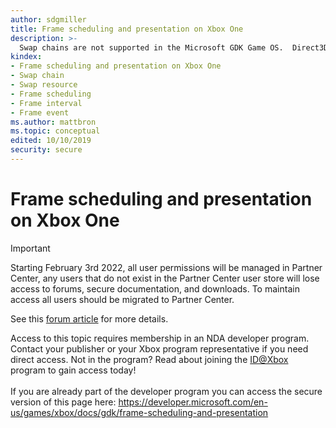 ```yaml
---
author: sdgmiller
title: Frame scheduling and presentation on Xbox One
description: >-
  Swap chains are not supported in the Microsoft GDK Game OS.  Direct3D resources capable of display output are instead directly presented through a command queue.  The frames associated with presented resources must additionally be explicitly scheduled by Game OS developers to minimize latency from input sampling to display.
kindex:
- Frame scheduling and presentation on Xbox One
- Swap chain
- Swap resource
- Frame scheduling
- Frame interval
- Frame event
ms.author: mattbron
ms.topic: conceptual
edited: 10/10/2019
security: secure
---
```


# Frame scheduling and presentation on Xbox One
> [!IMPORTANT]
> Starting February 3rd 2022, all user permissions will be managed in Partner Center, any users that do not exist in the Partner Center user store will lose access to forums, secure documentation, and downloads. To maintain access all users should be migrated to Partner Center. <p></p>See this <a href="https://forums.xboxlive.com/articles/132187/breaking-change-user-access-for-forums-secure-docu.html">forum article</a> for more details.  

 Access to this topic requires membership in an NDA developer program. Contact your publisher or your Xbox program representative if you need direct access. Not in the program? Read about joining the <a href="https://www.xbox.com/Developers/id">ID@Xbox</a> program to gain access today!  <br/><br/>If you are already part of the developer program you can access the secure version of this page here: <a target="_blank" href="https://developer.microsoft.com/en-us/games/xbox/docs/gdk/frame-scheduling-and-presentation">https://developer.microsoft.com/en-us/games/xbox/docs/gdk/frame-scheduling-and-presentation</a>